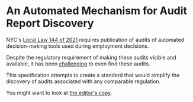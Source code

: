 # An Automated Mechanism for Audit Report Discovery

NYC's [Local Law 144 of 2021](https://www.nyc.gov/site/dca/about/automated-employment-decision-tools.page) requires publication of audits of automated decision-making tools used during employment decisions.

Despite the regulatory requirement of making these audits visible and available, it has been [challenging](https://dl.acm.org/doi/10.1145/3715275.3732004) to even find these audits.

This specification attempts to create a standard that would simplify the discovery of audits associated with any comparable regulation.

You might want to look at [the editor's copy](https://dkg.github.io/audits.json).
